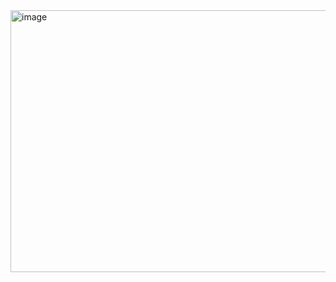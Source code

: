 <img width="946" height="419" alt="image" src="https://github.com/user-attachments/assets/85b39994-e87d-4f3d-9cb3-f6fa5f52957e" />
